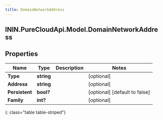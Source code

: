 ```yaml
---
title: DomainNetworkAddress
---
```

## ININ.PureCloudApi.Model.DomainNetworkAddress

## Properties

|Name | Type | Description | Notes|
|------------ | ------------- | ------------- | -------------|
| **Type** | **string** |  | [optional] |
| **Address** | **string** |  | [optional] |
| **Persistent** | **bool?** |  | [optional] [default to false]|
| **Family** | **int?** |  | [optional] |
{: class="table table-striped"}


